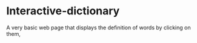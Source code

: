 # Interactive-dictionary
A very basic web page that displays the definition of words by clicking on them,
